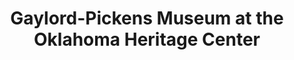 ---
layout: repo
title: "Gaylord-Pickens Museum at the Oklahoma Heritage Center"
id: 24533
permalink: repos/24533/
---